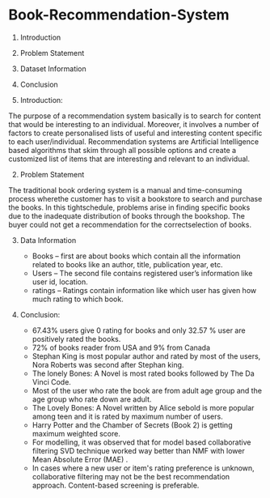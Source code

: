 # Book-Recommendation-System
1. Introduction
2. Problem Statement
3. Dataset Information
4. Conclusion


1. Introduction:

The purpose of a recommendation system basically is to search for content that would be interesting to an individual. Moreover, it involves a number of factors to create personalised lists of useful and interesting content specific to each user/individual. Recommendation systems are Artificial Intelligence based algorithms that skim through all possible options and create a customized list of items that are interesting and relevant to an individual. 

2. Problem Statement

  The traditional book ordering system is a manual and time-consuming process wherethe customer has to visit a bookstore to search and purchase the books. In this tightschedule, problems arise in finding specific books due to the inadequate distribution of books through the bookshop. The buyer could not get a recommendation for the correctselection of books.

3. Data Information
    * Books – first are about books which contain all the information related to books like an author, title, publication year, etc.
    * Users – The second file contains registered user’s information like user id, location.
    * ratings –  Ratings contain information like which user has given how much rating to which book.
    
4. Conclusion:

    * 67.43% users give 0 rating for books and only 32.57 % user are positively rated the books.
    * 72% of books reader from USA and 9% from Canada
    * Stephan King is most popular author and rated by most of the users, Nora Roberts was second after Stephan king.
    * The lonely Bones: A Novel is most rated books followed by The Da Vinci Code.
    * Most of the user who rate the book are from adult age group and the age group who rate down are adult.
    * The Lovely Bones: A Novel written by Alice sebold is more popular among teen and it is rated by maximum number of users.
    * Harry Potter and the Chamber of Secrets (Book 2) is getting maximum weighted score.
    * For modelling, it was observed that for model based collaborative filtering SVD technique worked way better than NMF with lower Mean Absolute Error (MAE) .
    * In cases where a new user or item's rating preference is unknown, collaborative filtering may not be the best recommendation approach. Content-based screening is preferable.
